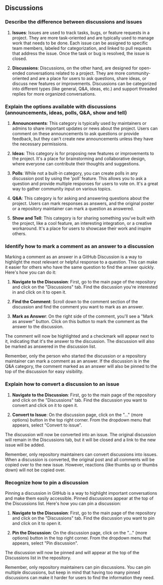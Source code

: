 ## Discussions

### Describe the difference between discussions and issues

1. **Issues**: Issues are used to track tasks, bugs, or feature requests in a project. They are more task-oriented and are typically used to manage work that needs to be done. Each issue can be assigned to specific team members, labeled for categorization, and linked to pull requests that address the issue. Once the task or bug is resolved, the issue is closed.

2. **Discussions**: Discussions, on the other hand, are designed for open-ended conversations related to a project. They are more community-oriented and are a place for users to ask questions, share ideas, or discuss new features or improvements. Discussions can be categorized into different types (like general, Q&A, ideas, etc.) and support threaded replies for more organized conversations.

### Explain the options available with discussions (announcements, ideas, polls, Q&A, show and tell)

1. **Announcements**: This category is typically used by maintainers or admins to share important updates or news about the project. Users can comment on these announcements to ask questions or provide feedback, but they can't create new announcements unless they have the necessary permissions.

2. **Ideas**: This category is for proposing new features or improvements to the project. It's a place for brainstorming and collaborative design, where everyone can contribute their thoughts and suggestions.

3. **Polls**: While not a built-in category, you can create polls in any discussion post by using the 'poll' feature. This allows you to ask a question and provide multiple responses for users to vote on. It's a great way to gather community input on various topics.

4. **Q&A**: This category is for asking and answering questions about the project. Users can mark responses as answers, and the original poster or a repository maintainer can mark a question as answered.

5. **Show and Tell**: This category is for sharing something you've built with the project, like a cool feature, an interesting integration, or a creative workaround. It's a place for users to showcase their work and inspire others.

### Identify how to mark a comment as an answer to a discussion

Marking a comment as an answer in a GitHub Discussion is a way to highlight the most relevant or helpful response to a question. This can make it easier for others who have the same question to find the answer quickly. Here's how you can do it:

1. **Navigate to the Discussion**: First, go to the main page of the repository and click on the "Discussions" tab. Find the discussion you're interested in and click on it to open it.

2. **Find the Comment**: Scroll down to the comment section of the discussion and find the comment you want to mark as an answer.

3. **Mark as Answer**: On the right side of the comment, you'll see a "Mark as answer" button. Click on this button to mark the comment as the answer to the discussion.

The comment will now be highlighted and a checkmark will appear next to it, indicating that it's the answer to the discussion. The discussion will also be marked as answered in the discussion list.

Remember, only the person who started the discussion or a repository maintainer can mark a comment as an answer. If the discussion is in the Q&A category, the comment marked as an answer will also be pinned to the top of the discussion for easy visibility.

### Explain how to convert a discussion to an issue

1. **Navigate to the Discussion**: First, go to the main page of the repository and click on the "Discussions" tab. Find the discussion you want to convert and click on it to open it.

2. **Convert to Issue**: On the discussion page, click on the "..." (more options) button in the top right corner. From the dropdown menu that appears, select "Convert to issue".

The discussion will now be converted into an issue. The original discussion will remain in the Discussions tab, but it will be closed and a link to the new issue will be added.

Remember, only repository maintainers can convert discussions into issues. When a discussion is converted, the original post and all comments will be copied over to the new issue. However, reactions (like thumbs up or thumbs down) will not be copied over.

### Recognize how to pin a discussion

Pinning a discussion in GitHub is a way to highlight important conversations and make them easily accessible. Pinned discussions appear at the top of the Discussions list. Here's how you can pin a discussion:

1. **Navigate to the Discussion**: First, go to the main page of the repository and click on the "Discussions" tab. Find the discussion you want to pin and click on it to open it.

2. **Pin the Discussion**: On the discussion page, click on the "..." (more options) button in the top right corner. From the dropdown menu that appears, select "Pin discussion".

The discussion will now be pinned and will appear at the top of the Discussions list in the repository.

Remember, only repository maintainers can pin discussions. You can pin multiple discussions, but keep in mind that having too many pinned discussions can make it harder for users to find the information they need.